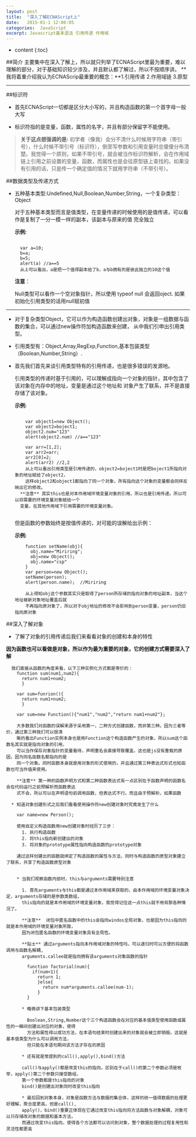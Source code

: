 ```yaml
---
layout: post
title:  "深入了解ECNAScript上"
date:   2015-01-1 12:06:05
categories:  JavaScript
excerpt: Javascript基本语法 引用传递 作用域 
---
```


* content
{:toc}

##简介
  主要集中在深入了解上，所以就只列举了ECNAScript里最为重要，难以理解的部分，对于基础知识较少涉及，并且默认都了解过，所以不按顺序讲。
  **我将着重介绍我认为ECNAScrip最重要的概念：**1.引用传递  2.作用域链  3.原型
  
---

##标识符

  * 首先ECNAScript一切都是区分大小写的，并且构造函数的第一个首字母一般大写
  
  * 标识符指的是变量，函数，属性的名字，并且有部分保留字不能使用。 
  
  > **关于这点想强调的是:** 初学者（像我）会分不清什么时候用字符串（带引号），什么时候不带引号（标识符），倒至写参数和引用变量时总傻傻分布清楚。我觉得一个原则，如果不带引号，就会被当作标识符解析，会在作用域链上引用之前设置的变量，函数，而属性也是会往原型链上查找的。如果没有引用的话，只是传一个确定值的情况下就用字符串（不带引号）。
  
##数据类型及传递方式

  * 五种基本类型:Undefined,Null,Boolean,Number,String，一个复杂类型：Object
  
    对于五种基本类型而言是值类型，在变量传递的时候使用的是值传递，可以看作是复制了一分一模一样的副本，该副本与原来的值 完全独立

    **示例:**
  
    <pre><code class="markdown">  
      var a=10;
      b=a; 
      b=5; 
      alert(a) //a==5 
      从上可以看出，a是把一个值得副本给了b，a与b拥有的是彼此独立的10这个值
    </code></pre>
    
    **注意**：
    
    Null类型可以看作一个空对象指针，所以使用 typeof null 会返回oject. 如果初始化引用类型的话用null赋初值
    
  ---
  
  * 对于复杂类型Object，它可以作为构造函数创建出对象，对象是一组数据与函数的集合，可以通过new操作符加构造函数来创建，
  从中我们引申出引用类型。
  
  * 引用类型有：Object,Array,RegExp,Function,基本包装类型（Boolean,Number,String）.
  
  * 首先我们首先来谈引用类型特有的引用传递，也是很多错误的发源地。
  
      引用类型的传递时基于引用的，可以理解成指向一个对象的指针，其中包含了该对象在内存中的地址，变量是通过这个地址和
对象产生了联系，并不是直接存储了该对象。
      
     **示例:**
    
      <pre><code class="markdown">  
        var object1=new Object();
        var object2=boject1;
        object2.num="123"
        alert(object2.num) //a=="123"
        
        var arr=[1,2];
        var arr2=arr;
        arr2[0]=2;
        alert(arr2) //2,2
        从上可以看出引用类型是引用传递的，object2=boject1时是把boject1所指向对象的地址赋给了object2，
        这样object2和object1都指向了同一个对象，所有指向这个对象的变量都会同样反映出它的修改。
      **注意** 其实this也是对本作用域环境变量对象的引用，所以也是引用传递。所以可以将需要的环境变量对象赋给一个
      变量，在其他作用域下引用需要的环境变量对象。
      </code></pre>

      但是函数的参数始终是按值传递的，对可能的误解给出示例：
      
      **示例:**
      
       
            function setName(obj){
              obj.name="Miriring";
              obj=new Object();
              obj.name="csp"
            }
            var person=new Object();
            setName(person);
            alert(person.name);  //Miriring
            
            从上得知obj这个参数其实只是取得了person所存储的指向对象的地址副本，当这个地址被新对象地址覆盖后就
            不再指向原对象了，所以对于obj地址的修改不会影响到person变量，person仍旧指向原对象
            
   ##深入了解对象
   
   * 了解了对象的引用传递后我们来看看对象的创建和本身的特性
   
   **因为函数也可以看做是对象，所以作为最为重要的对象，它的创建方式需要深入了解**
    
      我们直接从函数的角度来看，以下三种实例化方式都是等价的：
        function sum(num1,num2){
          return num1+num2;
          }
        
        var sum=funrion(){
          return num1+num2;
          }
          
        var sum=new Function(){"num1","num2","return num1+num2"};
          
        大多数我们对函数的误解来源于采用第一，二种方式创建函数，而非第三种。因为三者等价，通过第三种我们可以很清
        晰的看出Function实例本身也是用Function这个构造函数产生的对象，所以sum这个函数名其实就是指向对象的引用，
        可以当作保存对象指针的变量看待，声明重名会直接导致覆盖，这也是js没有重载的原因，因为同名函数名都指向的是
        同一个对象。同时函数本身就是用对象的形式使用的，并且通过第三种表达式形式也知函数也可当作值来使用。
  
        **注意** 第一种的函数声明方式和第二种函数表达式有一点区别在于函数声明的函数名会在代码运行之前预解析而函数表达
        式不会，所以可以在声明语句前调用函数，但表达式不行。而且由于预解析，如果函数
        
      * 知道对象创建形式之后我们看看使用操作符new创建对象时究竟发生了什么
      
        var name=new Person();
        
        使用自定义构造函数用new创建对象时经历了三步：
          1. 执行构造函数
          2. 将this指向新创建出的对象
          3. 将对象的prototype属性指向构造函数的prototype对象
          
        通过这样创建出的函数就绑定了构造函数的属性与方法，同时与构造函数的原型对象建立了联系，共享了构造函数原型对象
        
        
        * 当我们观察函数内部时，this与arguments需要特别注意
        
          1. 首先arguments与this都是通过本作用域来获取的，由本作用域的环境变量对象决定，arguments存储的是参数类数组，
          this指向的就是本作用域的环境变量对象，我觉得记住这一点this就不用背那各种情况了。
          
          **注意**  闭包中匿名函数中的this会指向windos全局对象，也是因为this指向的就是本作用域的环境变量对象所致，
          因为闭包匿名函数的环境变量对象具有全局性。
          
          **贴士** 通过arguments指向本作用域对象的特性吗，可以递归时可以方便的将函数调用与函数名解耦,
          arguments.callee就是指向拥有该arguments对象函数的指针
          
            function factorial(num){
              if(num<1){
                return 1;
                }else{
                  return num*arguments.callee(num-1);
                }
            }
          
          * 略微讲下基本包装类型
          
            Boolean,String,Number这个三个构造函数会在对应的基本值类型使用函数或属性的一瞬间创建出对应的对象，使得
            方法和属性得以成功方法，在本语句结束时创建出来的对象就会被立即销毁。这就是基本值类型为什么可以调用方法，
            但只能在本语句期间该方法才存在的原因
          
          * 还有就是常提到的call(),apply(),bind()方法
          
          call()与apply()都是改变this的指向，区别在于call()的第二个参数必须是枚举，apply()第二个参数只接受数组，
          第一个参数都是this指向的对象
          bind()是创建出对象同时改变this指向
          
          * 最后回到对象本身，对象是函数方法与数据的集合体，这样的统一值得数据的处理更好理解，聚合度更高，但是call(),
          apply()，bind()重要正体现在它通过改变this指向将方法函数与对象解耦，对象可以只存储改对象的数据和基本方法，
          而通过改变this指向，使得各个方法都可以访问到对象，整个数据处理的过程复用性和灵活性都更高
          
          
          
        
        



        
      
        
    
    
    
    
    
    
       

